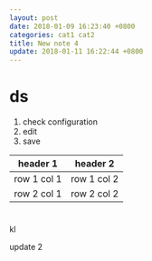 ```yaml
---
layout: post
date: 2018-01-09 16:23:40 +0800
categories: cat1 cat2
title: New note 4
update: 2018-01-11 16:22:44 +0800
---
```


# ds
1. check configuration
2. edit 
3. save



header 1 | header 2
---|---
row 1 col 1 | row 1 col 2
row 2 col 1 | row 2 col 2

# 

kl

update 2